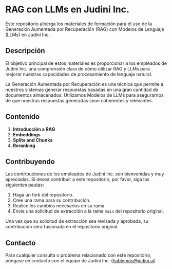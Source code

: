 # RAG con LLMs en Judini Inc.

Este repositorio alberga los materiales de formación para el uso de la Generación Aumentada por Recuperación (RAG) con Modelos de Lenguaje (LLMs) en Judini Inc.

## Descripción

El objetivo principal de estos materiales es proporcionar a los empleados de Judini Inc. una comprensión clara de cómo utilizar RAG y LLMs para mejorar nuestras capacidades de procesamiento de lenguaje natural.

La Generación Aumentada por Recuperación es una técnica que permite a nuestros sistemas generar respuestas basadas en una gran cantidad de documentos almacenados. Utilizamos Modelos de LLMs para asegurarnos de que nuestras respuestas generadas sean coherentes y relevantes.

## Contenido

1. **Introducción a RAG**
2. **Embeddings**
3. **Splits and Chunks**
4. **Reranking**

## Contribuyendo

Las contribuciones de los empleados de Judini Inc. son bienvenidas y muy apreciadas. Si desea contribuir a este repositorio, por favor, siga las siguientes pautas:

1. Haga un fork del repositorio.
2. Cree una rama para su contribución.
3. Realice los cambios necesarios en su rama.
4. Envíe una solicitud de extracción a la rama `main` del repositorio original.

Una vez que su solicitud de extracción sea revisada y aprobada, su contribución será fusionada en el repositorio original.

## Contacto

Para cualquier consulta o problema relacionado con este repositorio, póngase en contacto con el equipo de Judini Inc. (hablemos@judini.ai)